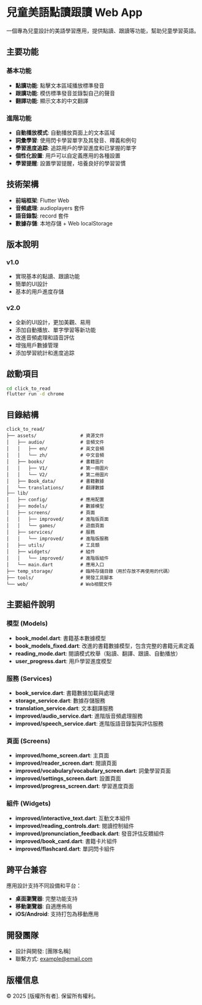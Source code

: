 # 兒童美語點讀跟讀 Web App

一個專為兒童設計的美語學習應用，提供點讀、跟讀等功能，幫助兒童學習英語。

## 主要功能

### 基本功能
- **點讀功能**: 點擊文本區域播放標準發音
- **跟讀功能**: 模仿標準發音並錄製自己的聲音
- **翻譯功能**: 顯示文本的中文翻譯

### 進階功能
- **自動播放模式**: 自動播放頁面上的文本區域
- **詞彙學習**: 使用閃卡學習單字及其發音、釋義和例句
- **學習進度追踪**: 追踪用戶的學習進度和已掌握的單字
- **個性化設置**: 用戶可以自定義應用的各種設置
- **學習提醒**: 設置學習提醒，培養良好的學習習慣

## 技術架構

- **前端框架**: Flutter Web
- **音頻處理**: audioplayers 套件
- **語音錄製**: record 套件
- **數據存儲**: 本地存儲 + Web localStorage

## 版本說明

### v1.0
- 實現基本的點讀、跟讀功能
- 簡單的UI設計
- 基本的用戶進度存儲

### v2.0
- 全新的UI設計，更加美觀、易用
- 添加自動播放、單字學習等新功能
- 改進音頻處理和語音評估
- 增強用戶數據管理
- 添加學習統計和進度追踪

## 啟動項目

```bash
cd click_to_read
flutter run -d chrome
```

## 目錄結構

```
click_to_read/
├── assets/                # 資源文件
│   ├── audio/             # 音頻文件
│   │   ├── en/            # 英文音頻
│   │   └── zh/            # 中文音頻
│   ├── books/             # 書籍圖片
│   │   ├── V1/            # 第一冊圖片
│   │   └── V2/            # 第二冊圖片
│   ├── Book_data/         # 書籍數據
│   └── translations/      # 翻譯數據
├── lib/
│   ├── config/            # 應用配置
│   ├── models/            # 數據模型
│   ├── screens/           # 頁面
│   │   ├── improved/      # 進階版頁面
│   │   └── games/         # 遊戲頁面
│   ├── services/          # 服務
│   │   └── improved/      # 進階版服務
│   ├── utils/             # 工具類
│   ├── widgets/           # 組件
│   │   └── improved/      # 進階版組件
│   └── main.dart          # 應用入口
├── temp_storage/          # 臨時存儲目錄（用於存放不再使用的代碼）
├── tools/                 # 開發工具腳本
└── web/                   # Web相關文件
```

## 主要組件說明

### 模型 (Models)
- **book_model.dart**: 書籍基本數據模型
- **book_models_fixed.dart**: 改進的書籍數據模型，包含完整的書籍元素定義
- **reading_mode.dart**: 閱讀模式枚舉（點讀、翻譯、跟讀、自動播放）
- **user_progress.dart**: 用戶學習進度模型

### 服務 (Services)
- **book_service.dart**: 書籍數據加載與處理
- **storage_service.dart**: 數據存儲服務
- **translation_service.dart**: 文本翻譯服務
- **improved/audio_service.dart**: 進階版音頻處理服務
- **improved/speech_service.dart**: 進階版語音錄製與評估服務

### 頁面 (Screens)
- **improved/home_screen.dart**: 主頁面
- **improved/reader_screen.dart**: 閱讀頁面
- **improved/vocabulary/vocabulary_screen.dart**: 詞彙學習頁面
- **improved/settings_screen.dart**: 設置頁面
- **improved/progress_screen.dart**: 學習進度頁面

### 組件 (Widgets)
- **improved/interactive_text.dart**: 互動文本組件
- **improved/reading_controls.dart**: 閱讀控制組件
- **improved/pronunciation_feedback.dart**: 發音評估反饋組件
- **improved/book_card.dart**: 書籍卡片組件
- **improved/flashcard.dart**: 單詞閃卡組件

## 跨平台兼容

應用設計支持不同設備和平台：
- **桌面瀏覽器**: 完整功能支持
- **移動瀏覽器**: 自適應佈局
- **iOS/Android**: 支持打包為移動應用

## 開發團隊

- 設計與開發: [團隊名稱]
- 聯繫方式: example@email.com

## 版權信息

© 2025 [版權所有者]. 保留所有權利。